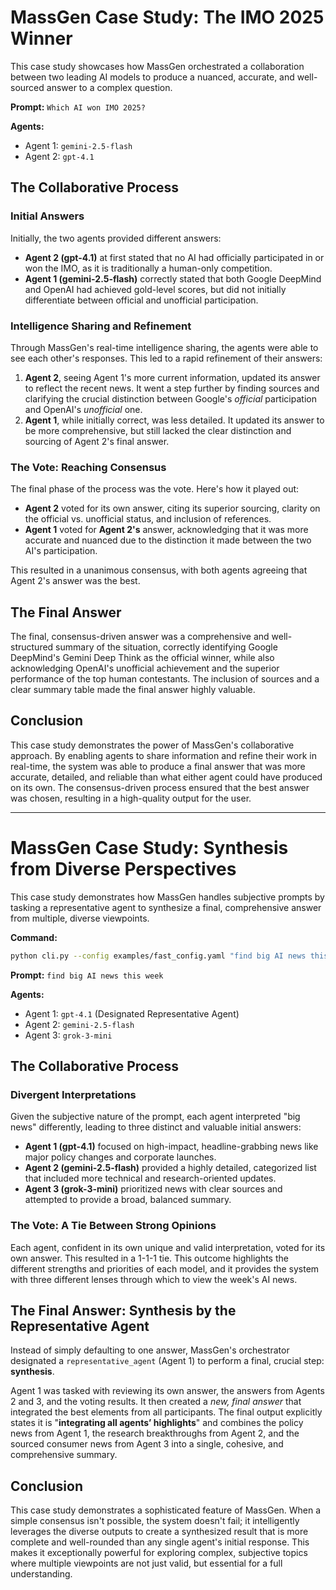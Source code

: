 # MassGen Case Study: The IMO 2025 Winner

This case study showcases how MassGen orchestrated a collaboration between two leading AI models to produce a nuanced, accurate, and well-sourced answer to a complex question.

**Prompt:** `Which AI won IMO 2025?`

**Agents:**
*   Agent 1: `gemini-2.5-flash`
*   Agent 2: `gpt-4.1`

## The Collaborative Process

### Initial Answers

Initially, the two agents provided different answers:

*   **Agent 2 (gpt-4.1)** at first stated that no AI had officially participated in or won the IMO, as it is traditionally a human-only competition.
*   **Agent 1 (gemini-2.5-flash)** correctly stated that both Google DeepMind and OpenAI had achieved gold-level scores, but did not initially differentiate between official and unofficial participation.

### Intelligence Sharing and Refinement

Through MassGen's real-time intelligence sharing, the agents were able to see each other's responses. This led to a rapid refinement of their answers:

1.  **Agent 2**, seeing Agent 1's more current information, updated its answer to reflect the recent news. It went a step further by finding sources and clarifying the crucial distinction between Google's *official* participation and OpenAI's *unofficial* one.
2.  **Agent 1**, while initially correct, was less detailed. It updated its answer to be more comprehensive, but still lacked the clear distinction and sourcing of Agent 2's final answer.

### The Vote: Reaching Consensus

The final phase of the process was the vote. Here's how it played out:

*   **Agent 2** voted for its own answer, citing its superior sourcing, clarity on the official vs. unofficial status, and inclusion of references.
*   **Agent 1** voted for **Agent 2's** answer, acknowledging that it was more accurate and nuanced due to the distinction it made between the two AI's participation.

This resulted in a unanimous consensus, with both agents agreeing that Agent 2's answer was the best.

## The Final Answer

The final, consensus-driven answer was a comprehensive and well-structured summary of the situation, correctly identifying Google DeepMind's Gemini Deep Think as the official winner, while also acknowledging OpenAI's unofficial achievement and the superior performance of the top human contestants. The inclusion of sources and a clear summary table made the final answer highly valuable.

## Conclusion

This case study demonstrates the power of MassGen's collaborative approach. By enabling agents to share information and refine their work in real-time, the system was able to produce a final answer that was more accurate, detailed, and reliable than what either agent could have produced on its own. The consensus-driven process ensured that the best answer was chosen, resulting in a high-quality output for the user.

---

# MassGen Case Study: Synthesis from Diverse Perspectives

This case study demonstrates how MassGen handles subjective prompts by tasking a representative agent to synthesize a final, comprehensive answer from multiple, diverse viewpoints.

**Command:**
```bash
python cli.py --config examples/fast_config.yaml "find big AI news this week"
```

**Prompt:** `find big AI news this week`

**Agents:**
*   Agent 1: `gpt-4.1` (Designated Representative Agent)
*   Agent 2: `gemini-2.5-flash`
*   Agent 3: `grok-3-mini`

## The Collaborative Process

### Divergent Interpretations

Given the subjective nature of the prompt, each agent interpreted "big news" differently, leading to three distinct and valuable initial answers:

*   **Agent 1 (gpt-4.1)** focused on high-impact, headline-grabbing news like major policy changes and corporate launches.
*   **Agent 2 (gemini-2.5-flash)** provided a highly detailed, categorized list that included more technical and research-oriented updates.
*   **Agent 3 (grok-3-mini)** prioritized news with clear sources and attempted to provide a broad, balanced summary.

### The Vote: A Tie Between Strong Opinions

Each agent, confident in its own unique and valid interpretation, voted for its own answer. This resulted in a 1-1-1 tie. This outcome highlights the different strengths and priorities of each model, and it provides the system with three different lenses through which to view the week's AI news.

## The Final Answer: Synthesis by the Representative Agent

Instead of simply defaulting to one answer, MassGen's orchestrator designated a `representative_agent` (Agent 1) to perform a final, crucial step: **synthesis**.

Agent 1 was tasked with reviewing its own answer, the answers from Agents 2 and 3, and the voting results. It then created a *new, final answer* that integrated the best elements from all participants. The final output explicitly states it is "**integrating all agents’ highlights**" and combines the policy news from Agent 1, the research breakthroughs from Agent 2, and the sourced consumer news from Agent 3 into a single, cohesive, and comprehensive summary.

## Conclusion

This case study demonstrates a sophisticated feature of MassGen. When a simple consensus isn't possible, the system doesn't fail; it intelligently leverages the diverse outputs to create a synthesized result that is more complete and well-rounded than any single agent's initial response. This makes it exceptionally powerful for exploring complex, subjective topics where multiple viewpoints are not just valid, but essential for a full understanding.